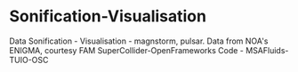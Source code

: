 # Sonification-Visualisation
Data Sonification - Visualisation - magnstorm, pulsar. Data from NOA's ENIGMA, courtesy FAM
SuperCollider-OpenFrameworks Code - MSAFluids-TUIO-OSC
